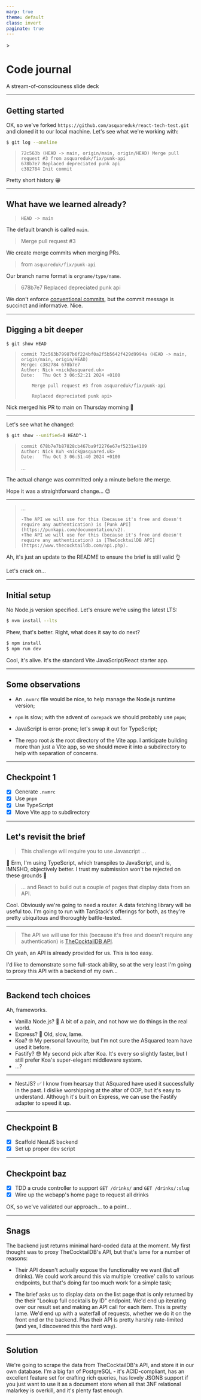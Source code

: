 ```yaml
---
marp: true
theme: default
class: invert
paginate: true
---
```


<!-- _footer: Chris Jarman 2024 -->>
<!-- _paginate: false -->

# Code journal

A stream-of-consciouness slide deck

---

## Getting started

OK, so we've forked `https://github.com/asquareduk/react-tech-test.git`
and cloned it to our local machine. Let's see what we're working with:

```bash
$ git log --oneline
```

> ```
> 72c563b (HEAD -> main, origin/main, origin/HEAD) Merge pull request #3 from asquareduk/fix/punk-api
> 678b7e7 Replaced depreciated punk api
> c382784 Init commit
> ```

Pretty short history 😁

---

## What have we learned already?

> `HEAD -> main`

The default branch is called `main`.

> Merge pull request #3

We create merge commits when merging PRs.

> from `asquareduk/fix/punk-api`

Our branch name format is `orgname/type/name`.

> 678b7e7 Replaced depreciated punk api

We don't enforce [conventional commits](https://www.conventionalcommits.org/en/v1.0.0/#specification),
but the commit message is succinct and informative. Nice.

---

## Digging a bit deeper

```bash
$ git show HEAD
```

> ```
> commit 72c563b79987b6f224bf0a2f5b5642f429d9994a (HEAD -> main, origin/main, origin/HEAD)
> Merge: c382784 678b7e7
> Author: Nick <nick@asquared.uk>
> Date:   Thu Oct 3 06:52:21 2024 +0100
>
>     Merge pull request #3 from asquareduk/fix/punk-api
>
>     Replaced depreciated punk api>
> ```

Nick merged his PR to main on Thursday morning 🤜

---

Let's see what he changed:

```bash
$ git show --unified=0 HEAD^-1
```

> ```
> commit 678b7e7b87828cb467ba9f2276e67ef5231e4109
> Author: Nick Kuh <nick@asquared.uk>
> Date:   Thu Oct 3 06:51:40 2024 +0100
> ```
>
> ...

The actual change was committed only a minute before the merge.

Hope it was a straightforward change... 😉

---

> ...
>
> ```
> -The API we will use for this (because it's free and doesn't require any authentication) is [Punk API](https://punkapi.com/documentation/v2).
> +The API we will use for this (because it's free and doesn't require any authentication) is [TheCocktailDB API](https://www.thecocktaildb.com/api.php).
> ```

Ah, it's just an update to the README to ensure the brief is still valid 👌

Let's crack on...

---

## Initial setup

No Node.js version specified. Let's ensure we're using the latest LTS:

```bash
$ nvm install --lts
```

Phew, that's better. Right, what does it say to do next?

```bash
$ npm install
$ npm run dev
```

Cool, it's alive. It's the standard Vite JavaScript/React starter app.

---

## Some observations

- An `.nvmrc` file would be nice, to help manage the Node.js runtime version;

- `npm` is slow; with the advent of `corepack` we should probably use `pnpm`;

- JavaScript is error-prone; let's swap it out for TypeScript;

- The repo root _is_ the root directory of the Vite app. I anticipate building
  more than just a Vite app, so we should move it into a subdirectory to help
  with separation of concerns.

---

## Checkpoint 1

- [x] Generate `.nvmrc`
- [x] Use `pnpm`
- [x] Use TypeScript
- [x] Move Vite app to subdirectory

---

## Let's revisit the brief

> This challenge will require you to use Javascript
> ...

😬 Erm, I'm using TypeScript, which transpiles to JavaScript, and is, IMNSHO,
objectively better. I trust my submission won't be rejected on these grounds 🤞

> ...
> and React to build out a couple of pages that display data from an API.

Cool. Obviously we're going to need a router. A data fetching library will be
useful too. I'm going to run with TanStack's offerings for both, as they're
pretty ubiquitous and thoroughly battle-tested.

---

> The API we will use for this (because it's free and doesn't require any authentication) is [TheCocktailDB API](https://www.thecocktaildb.com/api.php).

Oh yeah, an API is already provided for us. This is too easy.

I'd like to demonstrate some full-stack ability, so at the very least I'm going
to proxy this API with a backend of my own...

---

## Backend tech choices

Ah, frameworks.

- Vanilla Node.js? 🍦
  A bit of a pain, and not how we do things in the real world.
- Express? 🐢
  Old, slow, lame.
- Koa? 🤓
  My personal favourite, but I'm not sure the ASquared team have used it before.
- Fastify? 😎
  My second pick after Koa. It's every so slightly faster, but I still prefer
  Koa's super-elegant middleware system.
- ...?

---

- NestJS? ✅
  I know from hearsay that ASquared have used it successfully in the past.
  I dislike worshipping at the altar of OOP, but it's easy to understand.
  Although it's built on Express, we can use the Fastify adapter to speed it up.

---

## Checkpoint B

- [x] Scaffold NestJS backend
- [x] Set up proper dev script

---

## Checkpoint baz

- [x] TDD a crude controller to support `GET /drinks/` and `GET /drinks/:slug`
- [x] Wire up the webapp's home page to request all drinks

OK, so we've validated our approach... to a point...

---

## Snags

The backend just returns minimal hard-coded data at the moment. My first thought
was to proxy TheCocktailDB's API, but that's lame for a number of reasons:

- Their API doesn't actually expose the functionality we want (list _all_ drinks).
  We could work around this via multiple 'creative' calls to various endpoints,
  but that's doing far too much work for a simple task;

- The brief asks us to display data on the list page that is only returned by
  the their "Lookup full cocktails by ID" endpoint. We'd end up iterating over
  our result set and making an API call for each item. This is pretty lame.
  We'd end up with a waterfall of requests, whether we do it on the front end
  or the backend. Plus their API is pretty harshly rate-limited (and yes,
  I discovered this the hard way).

---

## Solution

We're going to scrape the data from TheCocktailDB's API, and store it in our own
database. I'm a big fan of PostgreSQL - it's ACID-compliant, has an excellent
feature set for crafting rich queries, has lovely JSONB support if you just want to
use it as a document store when all that 3NF relational malarkey is overkill,
and it's plenty fast enough.
